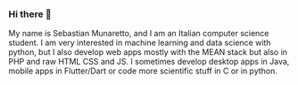 ### Hi there 👋
My name is Sebastian Munaretto, and I am an Italian computer science student. I am very interested in machine learning and data science with python, but I also develop web apps mostly with the MEAN stack but also in PHP and raw HTML CSS and JS. I sometimes develop desktop apps in Java, mobile apps in Flutter/Dart or code more scientific stuff in C or in python.


<!--
**SebastianMunaretto/SebastianMunaretto** is a ✨ _special_ ✨ repository because its `README.md` (this file) appears on your GitHub profile.

Here are some ideas to get you started:

- 🔭 I’m currently working on ...
- 🌱 I’m currently learning ...
- 👯 I’m looking to collaborate on ...
- 🤔 I’m looking for help with ...
- 💬 Ask me about ...
- 📫 How to reach me: ...
- 😄 Pronouns: ...
- ⚡ Fun fact: ...
-->
